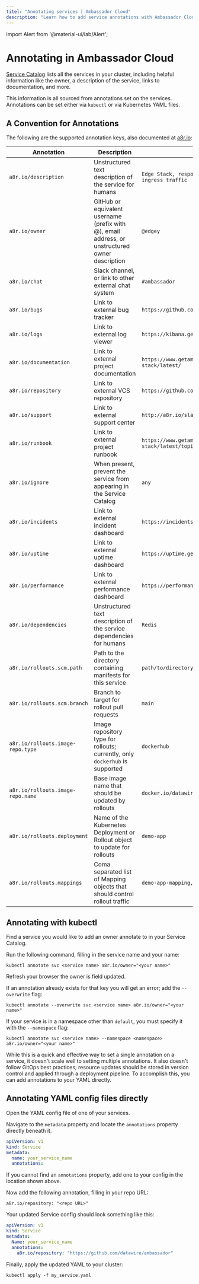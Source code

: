 ```yaml
---
titel: "Annotating services | Ambassador Cloud"
description: "Learn how to add service annotations with Ambassador Cloud. Find out how to use kubectl and YAML to annotate services."
---
```


import Alert from '@material-ui/lab/Alert';

# Annotating in Ambassador Cloud

[Service Catalog](https://app.getambassador.io/cloud/) lists all the services in your cluster, including helpful information like the owner, a description of the service, links to documentation, and more.

This information is all sourced from annotations set on the services.  Annotations can be set either via `kubectl` or via Kubernetes YAML files.

## A Convention for Annotations

The following are the supported annotation keys, also documented at [a8r.io](https://a8r.io/):

| Annotation | Description | Example |
| --- | --- | --- |
| `a8r.io/description` | Unstructured text description of the service for humans | `Edge Stack, responsible for handling all ingress traffic` |
| `a8r.io/owner` | GitHub or equivalent username (prefix with @), email address, or unstructured owner description | `@edgey` |
| `a8r.io/chat` | Slack channel, or link to other external chat system | `#ambassador` |
| `a8r.io/bugs` | Link to external bug tracker | `https://github.com/datawire/ambassador/issues` |
| `a8r.io/logs` | Link to external log viewer | `https://kibana.getambassador.io` |
| `a8r.io/documentation` | Link to external project documentation | `https://www.getambassador.io/docs/edge-stack/latest/` |
| `a8r.io/repository` | Link to external VCS repository | `https://github.com/datawire/ambassador` |
| `a8r.io/support` | Link to external support center | `http://a8r.io/slack` |
| `a8r.io/runbook` | Link to external project runbook | `https://www.getambassador.io/docs/edge-stack/latest/topics/running/debugging/` |
| `a8r.io/ignore`  | When present, prevent the service from appearing in the Service Catalog | `any` |
| `a8r.io/incidents`  | Link to external incident dashboard | `https://incidents.getambassador.io` |
| `a8r.io/uptime` | Link to external uptime dashboard | `https://uptime.getambassador.io` |
| `a8r.io/performance` | Link to external performance dashboard | `https://performance.getambassador.io` |
| `a8r.io/dependencies` | Unstructured text description of the service dependencies for humans | `Redis` |
| `a8r.io/rollouts.scm.path` | Path to the directory containing manifests for this service | `path/to/directory` |
| `a8r.io/rollouts.scm.branch` | Branch to target for rollout pull requests | `main` |
| `a8r.io/rollouts.image-repo.type` | Image repository type for rollouts; currently, only `dockerhub` is supported | `dockerhub` |
| `a8r.io/rollouts.image-repo.name` | Base image name that should be updated by rollouts | `docker.io/datawire/demo-image` |
| `a8r.io/rollouts.deployment` | Name of the Kubernetes Deployment or Rollout object to update for rollouts | `demo-app` |
| `a8r.io/rollouts.mappings` | Coma separated list of Mapping objects that should control rollout traffic | `demo-app-mapping,other-mapping` |

## Annotating with kubectl

Find a service you would like to add an owner annotate to in your Service Catalog.

Run the following command, filling in the service name and your name:

```
kubectl annotate svc <service name> a8r.io/owner="<your name>"
```

Refresh your browser the owner is field updated.

If an annotation already exists for that key you will get an error; add the `--overwrite` flag:
```
kubectl annotate --overwrite svc <service name> a8r.io/owner="<your name>"
```

If your service is in a namespace other than `default`, you must specify it with the `--namespace` flag:
```
kubectl annotate svc <service name> --namespace <namespace> a8r.io/owner="<your name>"
```

While this is a quick and effective way to set a single annotation on a service, it doesn't scale well to setting multiple annotations.  It also doesn't follow GitOps best practices; resource updates should be stored in version control and applied through a deployment pipeline. To accomplish this, you can add annotations to your YAML directly.

## Annotating YAML config files directly

Open the YAML config file of one of your services.

Navigate to the `metadata` property and locate the `annotations` property directly beneath it.

```yaml
apiVersion: v1
kind: Service
metadata:
  name: your_service_name
  annotations:
```

If you cannot find an `annotations` property, add one to your config in the location shown above.

Now add the following annotation, filling in your repo URL:

`a8r.io/repository: "<repo URL>"`

Your updated Service config should look something like this:

```yaml
apiVersion: v1
kind: Service
metadata:
  Name: your_service_name
  annotations:
    a8r.io/repository: "https://github.com/datawire/ambassador"
```
Finally, apply the updated YAML to your cluster:

```
kubectl apply -f my_service.yaml
```
